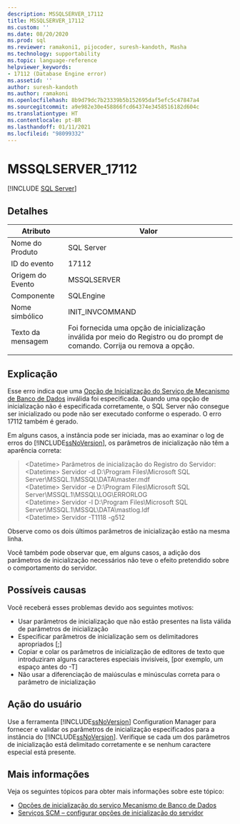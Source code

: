 ```yaml
---
description: MSSQLSERVER_17112
title: MSSQLSERVER_17112
ms.custom: ''
ms.date: 08/20/2020
ms.prod: sql
ms.reviewer: ramakoni1, pijocoder, suresh-kandoth, Masha
ms.technology: supportability
ms.topic: language-reference
helpviewer_keywords:
- 17112 (Database Engine error)
ms.assetid: ''
author: suresh-kandoth
ms.author: ramakoni
ms.openlocfilehash: 8b9d79dc7b23339b5b152695daf5efc5c47847a4
ms.sourcegitcommit: a9e982e30e458866fcd64374e3458516182d604c
ms.translationtype: HT
ms.contentlocale: pt-BR
ms.lasthandoff: 01/11/2021
ms.locfileid: "98099332"
---
```

# <a name="mssqlserver_17112"></a>MSSQLSERVER_17112
 [!INCLUDE [SQL Server](../../includes/applies-to-version/sqlserver.md)]

## <a name="details"></a>Detalhes

|Atributo|Valor|
|---|---|
|Nome do Produto|SQL Server|
|ID do evento|17112|
|Origem do Evento|MSSQLSERVER|
|Componente|SQLEngine|
|Nome simbólico|INIT_INVCOMMAND|
|Texto da mensagem|Foi fornecida uma opção de inicialização inválida por meio do Registro ou do prompt de comando. Corrija ou remova a opção.|
||

## <a name="explanation"></a>Explicação

Esse erro indica que uma [Opção de Inicialização do Serviço de Mecanismo de Banco de Dados](../../database-engine/configure-windows/database-engine-service-startup-options.md) inválida foi especificada. Quando uma opção de inicialização não é especificada corretamente, o SQL Server não consegue ser inicializado ou pode não ser executado conforme o esperado. O erro 17112 também é gerado.

Em alguns casos, a instância pode ser iniciada, mas ao examinar o log de erros do [!INCLUDE[ssNoVersion](../../includes/ssnoversion-md.md)], os parâmetros de inicialização não têm a aparência correta:

> \<Datetime> Parâmetros de inicialização do Registro do Servidor:  
\<Datetime> Servidor -d D:\Program Files\Microsoft SQL Server\MSSQL.1\MSSQL\DATA\master.mdf  
\<Datetime> Servidor -e D:\Program Files\Microsoft SQL Server\MSSQL.1\MSSQL\LOG\ERRORLOG  
\<Datetime> Servidor -l D:\Program Files\Microsoft SQL Server\MSSQL.1\MSSQL\DATA\mastlog.ldf  
\<Datetime> Servidor -T1118 -g512

Observe como os dois últimos parâmetros de inicialização estão na mesma linha.

Você também pode observar que, em alguns casos, a adição dos parâmetros de inicialização necessários não teve o efeito pretendido sobre o comportamento do servidor.

## <a name="possible-causes"></a>Possíveis causas

Você receberá esses problemas devido aos seguintes motivos:

- Usar parâmetros de inicialização que não estão presentes na lista válida de parâmetros de inicialização
- Especificar parâmetros de inicialização sem os delimitadores apropriados [;]
- Copiar e colar os parâmetros de inicialização de editores de texto que introduziram alguns caracteres especiais invisíveis, [por exemplo, um espaço antes do -T]
- Não usar a diferenciação de maiúsculas e minúsculas correta para o parâmetro de inicialização

## <a name="user-action"></a>Ação do usuário

Use a ferramenta [!INCLUDE[ssNoVersion](../../includes/ssnoversion-md.md)] Configuration Manager para fornecer e validar os parâmetros de inicialização especificados para a instância do [!INCLUDE[ssNoVersion](../../includes/ssnoversion-md.md)]. Verifique se cada um dos parâmetros de inicialização está delimitado corretamente e se nenhum caractere especial está presente.

## <a name="more-information"></a>Mais informações

Veja os seguintes tópicos para obter mais informações sobre este tópico:

- [Opções de inicialização do serviço Mecanismo de Banco de Dados](../../database-engine/configure-windows/database-engine-service-startup-options.md)
- [Serviços SCM – configurar opções de inicialização do servidor](../../database-engine/configure-windows/scm-services-configure-server-startup-options.md)